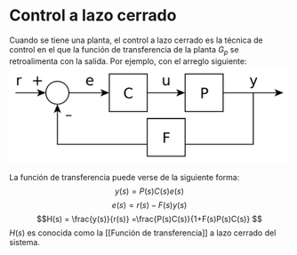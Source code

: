 # Control a lazo cerrado

Cuando se tiene una planta, el control a lazo cerrado es la técnica de control en el que la función de transferencia de la planta $G_p$ se retroalimenta con la salida. Por ejemplo, con el arreglo siguiente: 
![Feedback positivo](positive_feedback.png)

La función de transferencia puede verse de la siguiente forma: 
$$y(s) = P(s)C(s)e(s)$$
$$e(s) = r(s)-F(s)y(s)$$
$$H(s) = \frac{y(s)}{r(s)} =\frac{P(s)C(s)}{1+F(s)P(s)C(s)} $$
$H(s)$ es conocida como la [[Función de transferencia]] a lazo cerrado del sistema.
